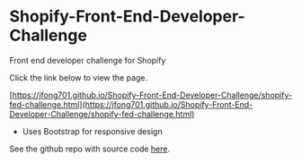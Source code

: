 # Shopify-Front-End-Developer-Challenge
Front end developer challenge for Shopify

Click the link below to view the page.

[https://jfong701.github.io/Shopify-Front-End-Developer-Challenge/shopify-fed-challenge.html](https://jfong701.github.io/Shopify-Front-End-Developer-Challenge/shopify-fed-challenge.html)

* Uses Bootstrap for responsive design

See the github repo with source code [here](https://github.com/jfong701/Shopify-Front-End-Developer-Challenge).
